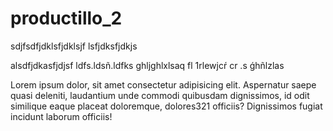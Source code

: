# productillo_2
sdjfsdfjdklsfjdklsjf
lsfjdksfjdkjs

alsdfjdkasfjdjsf
ldfs.ldsñ.ldfks
ghljghlxlsaq  fl  1rlewjcŕ  cr  .s  ǵhñlzlas



Lorem ipsum dolor, sit amet consectetur adipisicing elit. Aspernatur saepe quasi deleniti, laudantium unde commodi quibusdam dignissimos, id odit similique eaque placeat doloremque, dolores321 officiis? Dignissimos fugiat incidunt laborum officiis!

